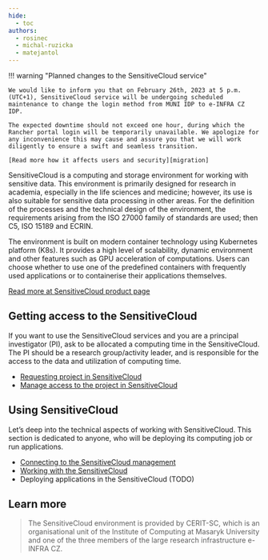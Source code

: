```yaml
---
hide:
  - toc
authors:
  - rosinec
  - michal-ruzicka
  - matejantol
---
```


!!! warning "Planned changes to the SensitiveCloud service"

    We would like to inform you that on February 26th, 2023 at 5 p.m. (UTC+1), SensitiveCloud service will be undergoing scheduled maintenance to change the login method from MUNI IDP to e-INFRA CZ IDP.

    The expected downtime should not exceed one hour, during which the Rancher portal login will be temporarily unavailable. We apologize for any inconvenience this may cause and assure you that we will work diligently to ensure a swift and seamless transition.

    [Read more how it affects users and security][migration]

SensitiveCloud is a computing and storage environment for working with sensitive data. This environment is primarily designed for research in academia, especially in the life sciences and medicine; however, its use is also suitable for sensitive data processing in other areas. For the definition of the processes and the technical design of the environment, the requirements arising from the ISO 27000 family of standards are used; then C5, ISO 15189 and ECRIN.

The environment is built on modern container technology using Kubernetes platform (K8s). It provides a high level of scalability, dynamic environment and other features such as GPU acceleration of computations. Users can choose whether to use one of the predefined containers with frequently used applications or to containerise their applications themselves.

[Read more at SensitiveCloud product page][1]

## Getting access to the SensitiveCloud
If you want to use the SensitiveCloud services and you are a principal investigator (PI), ask to be allocated a computing time in the SensitiveCloud. The PI should be a research group/activity leader, and is responsible for the access to the data and utilization of computing time.

- [Requesting project in SensitiveCloud][2]    
- [Manage access to the project in SensitiveCloud][3]

## Using SensitiveCloud
Let’s deep into the technical aspects of working with SensitiveCloud. This section is dedicated to anyone, who will be deploying its computing job or run applications.

- [Connecting to the SensitiveCloud management][4]
- [Working with the SensitiveCloud][5]
- Deploying applications in the SensitiveCloud (TODO)

## Learn more

> The SensitiveCloud environment is provided by CERIT-SC, which is an organisational unit of the Institute of Computing at Masaryk University and one of the three members of the large research infrastructure e-INFRA CZ.


[1]: https://cerit-sc.cz/infrastructure-services/trusted-environment-for-sensitive-data
[2]: ./get-project
[3]: ./manage-project
[4]: ./getting-started/connecting-to-sensitive-cloud
[5]: https://docs.cerit.io

[migration]: ./migration-from-muni.md